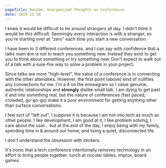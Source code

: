 ```yaml
---
pageTitle: Random, Unorganized Thoughts on Conferences
date: 2019-11-18
---
```


I knew it would be difficult to be around strangers all day. I didn't think it would be _this_ difficult. Seemingly _every_ interaction is with a stranger, so you're starting over at "zero" each time you start a new conversation.

I have been to 3 different conferences, and I can say with confidence that a talks main aim is not to teach you something new. Instead they exist to get you to think about something or try something new. Don't expect to walk out of a talk with a sure-fire way to solve a problem in your project.

Since talks are more "high-level", the value of a conference is in connecting with the other attendees. However, the first point (above) kind of nullifies any connections for me. I'm a 4 on the enneagram so I value genuine, authentic relationships and **strongly** dislike small talk. I am dying to get past it and into something real, but the nature of conferences (fast paced, crowded, go-go-go) make it a poor environment for getting anything other than surface conversations.

I feel sort of "left out". I suppose it is because I am not into tech as much as other people. I like development, I am good at it, I like problem solving, I care about the user... but at the end of the day, I enjoy being with my family, spending time in & around our home, and living a quiet, disconnected life.

I don't understand the obsession with stickers.

It's ironic that a tech conference intentionally _removes_ technology in an effort to bring people together: lunch at circular tables, improv, board games. 
